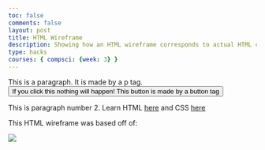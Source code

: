 ```yaml
---
toc: false
comments: false
layout: post
title: HTML Wireframe
description: Showing how an HTML wireframe corresponds to actual HTML code!
type: hacks
courses: { compsci: {week: 3} }
---
```



<div>
    <p> This is a paragraph. It is made by a p tag.
        <button>If you click this nothing will happen! This button is made by a button tag</button>
    </p>
</div>
<div>
    <p>This is paragraph number 2. Learn HTML <a href="https://www.w3schools.com/html/">here</a> and CSS <a href="https://www.w3schools.com/css/">here</a> </p>
</div>

This HTML wireframe was based off of:

<img src="{{site.baseurl}}/images/wireframe.png">